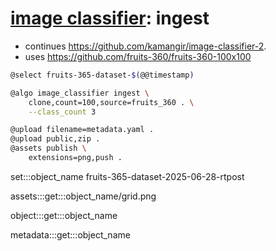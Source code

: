 # [image classifier](./image-classifier.md): ingest

- continues https://github.com/kamangir/image-classifier-2.
- uses https://github.com/fruits-360/fruits-360-100x100

```bash
@select fruits-365-dataset-$(@@timestamp)

@algo image_classifier ingest \
    clone,count=100,source=fruits_360 . \
    --class_count 3

@upload filename=metadata.yaml .
@upload public,zip .
@assets publish \
    extensions=png,push .
```

set:::object_name fruits-365-dataset-2025-06-28-rtpost

assets:::get:::object_name/grid.png

object:::get:::object_name

metadata:::get:::object_name
